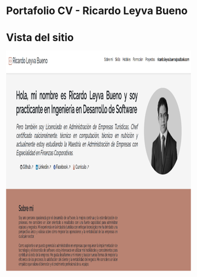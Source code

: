# Portafolio CV - Ricardo Leyva Bueno

# Vista del sitio
<div style="display: flex; justify-content: center;">
    <img width="600" height="600" src="assets\resultado.png">
</div>